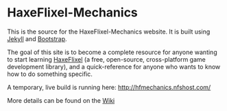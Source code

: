 # HaxeFlixel-Mechanics

This is the source for the HaxeFlixel-Mechanics website. It is built using [Jekyll](http://jekyllrb.com/) and [Bootstrap](http://getbootstrap.com/).

The goal of this site is to become a complete resource for anyone wanting to start learning [HaxeFlixel](http://haxeflixel.com) (a free, open-source, cross-platform game development library), and a quick-reference for anyone who wants to know how to do something specific.

A temporary, live build is running here: <http://hfmechanics.nfshost.com/>

More details can be found on the [Wiki](https://github.com/SeiferTim/haxeflixel-mechanics/wiki)
